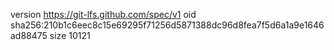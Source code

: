 version https://git-lfs.github.com/spec/v1
oid sha256:210b1c6eec8c15e69295f71256d5871388dc96d8fea7f5d6a1a9e1646ad88475
size 10121
